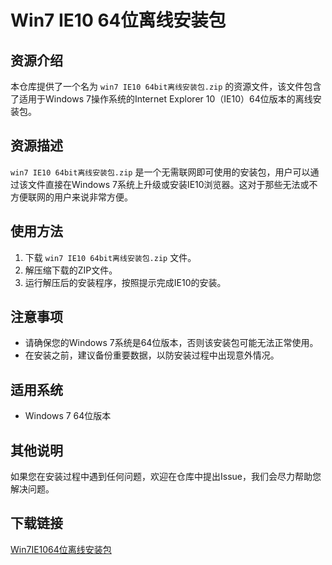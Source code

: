 # Win7 IE10 64位离线安装包

## 资源介绍

本仓库提供了一个名为 `win7 IE10 64bit离线安装包.zip` 的资源文件，该文件包含了适用于Windows 7操作系统的Internet Explorer 10（IE10）64位版本的离线安装包。

## 资源描述

`win7 IE10 64bit离线安装包.zip` 是一个无需联网即可使用的安装包，用户可以通过该文件直接在Windows 7系统上升级或安装IE10浏览器。这对于那些无法或不方便联网的用户来说非常方便。

## 使用方法

1. 下载 `win7 IE10 64bit离线安装包.zip` 文件。
2. 解压缩下载的ZIP文件。
3. 运行解压后的安装程序，按照提示完成IE10的安装。

## 注意事项

- 请确保您的Windows 7系统是64位版本，否则该安装包可能无法正常使用。
- 在安装之前，建议备份重要数据，以防安装过程中出现意外情况。

## 适用系统

- Windows 7 64位版本

## 其他说明

如果您在安装过程中遇到任何问题，欢迎在仓库中提出Issue，我们会尽力帮助您解决问题。

## 下载链接

[Win7IE1064位离线安装包](https://pan.quark.cn/s/9e93045e43ff)